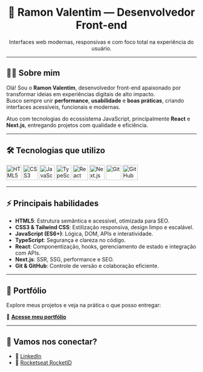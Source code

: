 <h1 align="center">🚀 Ramon Valentim — Desenvolvedor Front-end</h1>

<p align="center">
  Interfaces web modernas, responsivas e com foco total na experiência do usuário.
</p>

---

## 👨‍💻 Sobre mim

Olá! Sou o **Ramon Valentim**, desenvolvedor front-end apaixonado por transformar ideias em experiências digitais de alto impacto.  
Busco sempre unir **performance**, **usabilidade** e **boas práticas**, criando interfaces acessíveis, funcionais e modernas.

Atuo com tecnologias do ecossistema JavaScript, principalmente **React** e **Next.js**, entregando projetos com qualidade e eficiência.

---

## 🛠️ Tecnologias que utilizo

<p align="left">
  <img src="https://cdn.jsdelivr.net/gh/devicons/devicon/icons/html5/html5-original.svg" alt="HTML5" width="40" />
  <img src="https://cdn.jsdelivr.net/gh/devicons/devicon/icons/css3/css3-original.svg" alt="CSS3" width="40" />
  <img src="https://cdn.jsdelivr.net/gh/devicons/devicon/icons/javascript/javascript-original.svg" alt="JavaScript" width="40" />
  <img src="https://cdn.jsdelivr.net/gh/devicons/devicon/icons/typescript/typescript-original.svg" alt="TypeScript" width="40" />
  <img src="https://cdn.jsdelivr.net/gh/devicons/devicon/icons/react/react-original.svg" alt="React" width="40" />
  <img src="https://cdn.jsdelivr.net/gh/devicons/devicon/icons/nextjs/nextjs-original.svg" alt="Next.js" width="40" />
  <img src="https://cdn.jsdelivr.net/gh/devicons/devicon/icons/git/git-original.svg" alt="Git" width="40" />
  <img src="https://cdn.jsdelivr.net/gh/devicons/devicon/icons/github/github-original.svg" alt="GitHub" width="40" />
</p>

---

## ⚡ Principais habilidades

- **HTML5**: Estrutura semântica e acessível, otimizada para SEO.  
- **CSS3 & Tailwind CSS**: Estilização responsiva, design limpo e escalável.  
- **JavaScript (ES6+)**: Lógica, DOM, APIs e interatividade.  
- **TypeScript**: Segurança e clareza no código.  
- **React**: Componentização, hooks, gerenciamento de estado e integração com APIs.  
- **Next.js**: SSR, SSG, performance e SEO.  
- **Git & GitHub**: Controle de versão e colaboração eficiente.

---

## 💼 Portfólio

Explore meus projetos e veja na prática o que posso entregar:

🔗 **[Acesse meu portfólio](https://portfolio-novo-eight.vercel.app/)**

---

## 🤝 Vamos nos conectar?

- 🔗 [LinkedIn](https://www.linkedin.com/in/ramonvalentim88/)  
- 🚀 [Rocketseat RocketID](https://app.rocketseat.com.br/rocketid/ramon-valen)
